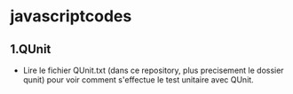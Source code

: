 javascriptcodes
===============

1.QUnit
--------

- Lire le fichier QUnit.txt (dans ce repository, plus precisement le dossier qunit) pour voir comment s'effectue le test unitaire avec QUnit.

